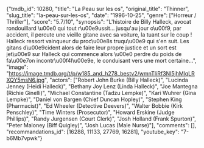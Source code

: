 {"tmdb_id": 10280, "title": "La Peau sur les os", "original_title": "Thinner", "slug_title": "la-peau-sur-les-os", "date": "1996-10-25", "genre": ["Horreur / Thriller"], "score": "5.7/10", "synopsis": "L'histoire de Billy Halleck, avocat rondouillard \u00e0 qui tout r\u00e9ussit... jusqu'au jour o\u00f9, par accident, il percute une vieille gitane avec sa voiture, la tuant sur le coup ! Halleck ressort vainqueur du proc\u00e8s truqu\u00e9 qui s'en suit. Les gitans d\u00e9cident alors de faire leur propre justice et un sort est jet\u00e9 sur Halleck qui commence alors \u00e0 perdre du poids de fa\u00e7on incontr\u00f4l\u00e9e, le conduisant vers une mort certaine...", "image": "https://image.tmdb.org/t/p/w185_and_h278_bestv2/wmnTIiRf3Nl5jhMlqLRXQY5msN6.jpg", "actors": ["Robert John Burke (Billy Halleck)", "Lucinda Jenney (Heidi Halleck)", "Bethany Joy Lenz (Linda Halleck)", "Joe Mantegna (Richie Ginelli)", "Michael Constantine (Tadzu Lempke)", "Kari Wuhrer (Gina Lempke)", "Daniel von Bargen (Chief Duncan Hopley)", "Stephen King (Pharmacist)", "Ed Wheeler (Detective Deevers)", "Walter Bobbie (Kirk Penschley)", "Time Winters (Prosecutor)", "Howard Erskine (Judge Phillips)", "Randy Jurgensen (Court Clerk)", "Josh Holland (Frank Spurton)", "Peter Maloney (Biff Quigley)", "Josh Lucas (Male Nurse)"], "comments": [], "recommandations_id": [16288, 11133, 27769, 16281], "youtube_key": "7-b6Mb7vpwk"}